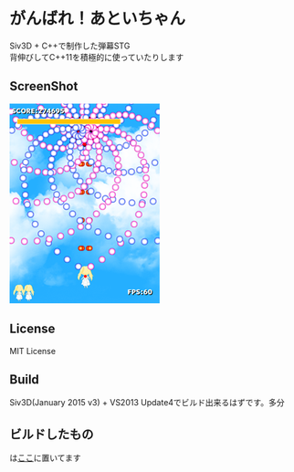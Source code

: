 # がんばれ！あといちゃん
Siv3D + C++で制作した弾幕STG  
背伸びしてC++11を積極的に使っていたりします  

## ScreenShot
![](ss.png)

## License
MIT License

## Build
Siv3D(January 2015 v3) + VS2013 Update4でビルド出来るはずです。多分

## ビルドしたもの
は[ここ](https://www.dropbox.com/s/jh3ttlag6d6mj7i/GANBARE_ATOICHAN.zip)に置いてます
